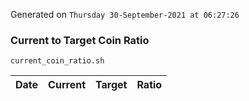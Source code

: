 Generated on `Thursday 30-September-2021 at 06:27:26`

### Current to Target Coin Ratio
`current_coin_ratio.sh`

Date|Current|Target|Ratio
---|---|---|---
